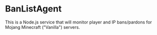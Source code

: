 # BanListAgent
This is a Node.js service that will monitor player and IP bans/pardons for Mojang Minecraft ("Vanilla") servers.
